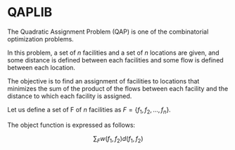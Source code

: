 # QAPLIB

The Quadratic Assignment Problem (QAP) is one of the combinatorial optimization problems.

In this problem, a set of $n$ facilities and a set of $n$ locations are given, and some distance is defined between each facilities and some flow is defined between each location.

The objective is to find an assignment of facilities to locations that minimizes the sum of the product of the flows between each facility and the distance to which each facility is assigned.

Let us define a set of F of $n$ facilities as $F=\{f_1, f_2, ..., f_n\}$.

The object function is expressed as follows:

$$
\sum_{F} w(f_1, f_2)d(f_1, f_2)
$$
